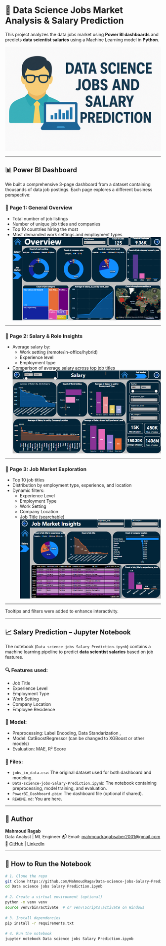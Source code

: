 # 💼 Data Science Jobs Market Analysis & Salary Prediction

This project analyzes the data jobs market using **Power BI dashboards** and predicts **data scientist salaries** using a Machine Learning model in **Python**.

![](https://github.com/MahmoudRaga/Data-Science-Jobs-Market-Analysis-and-Salary-Prediction/blob/main/Cover.png)

---

## 📊 Power BI Dashboard

We built a comprehensive 3-page dashboard from a dataset containing thousands of data job postings. Each page explores a different business perspective:

### 🔹 Page 1: General Overview
- Total number of job listings
- Number of unique job titles and companies
- Top 10 countries hiring the most
- Most demanded work settings and employment types
![](https://github.com/MahmoudRaga/Data-Science-Jobs-Market-Analysis-and-Salary-Prediction/blob/main/Page1.png)
---
### 🔹 Page 2: Salary & Role Insights
- Average salary by:
  - Work setting (remote/in-office/hybrid)
  - Experience level
  - Employment type
- Comparison of average salary across top job titles
![](https://github.com/MahmoudRaga/Data-Science-Jobs-Market-Analysis-and-Salary-Prediction/blob/main/Page2.png)
---
### 🔹 Page 3: Job Market Exploration
- Top 10 job titles
- Distribution by employment type, experience, and location
- Dynamic filters:
  - Experience Level
  - Employment Type
  - Work Setting
  - Company Location
  - Job Title (searchable)
![](https://github.com/MahmoudRaga/Data-Science-Jobs-Market-Analysis-and-Salary-Prediction/blob/main/Page3.png)
---
Tooltips and filters were added to enhance interactivity.

---

## 📈 Salary Prediction – Jupyter Notebook

The notebook (`Data science jobs Salary Prediction.ipynb`) contains a machine learning pipeline to predict **data scientist salaries** based on job features.

### 🔍 Features used:
- Job Title
- Experience Level
- Employment Type
- Work Setting
- Company Location
- Employee Residence

### 🔧 Model:
- Preprocessing: Label Encoding, Data Standarization , 
- Model: CatBoostRegressor (can be changed to XGBoost or other models)
- Evaluation: MAE, R² Score

### 📁 Files:
- `jobs_in_data.csv`: The original dataset used for both dashboard and modeling.
- `Data-science-jobs-Salary-Prediction.ipynb`: The notebook containing preprocessing, model training, and evaluation.
- `PowerBI_Dashboard.pbix`: The dashboard file (optional if shared).
- `README.md`: You are here.

---

## 🙋 Author

**Mahmoud Ragab**  
Data Analyst | ML Engineer
📬 Email: mahmoudragabsaber2001@gmail.com  
🔗 [GitHub](https://github.com/MahmoudRaga) | [LinkedIn](https://www.linkedin.com/in/mahmoud-ragab-0842511b7/)

---

## 🚀 How to Run the Notebook

```bash
# 1. Clone the repo
git clone https://github.com/MahmoudRaga/Data-science-jobs-Salary-Prediction/blob/main/Data%20science%20jobs%20Salary%20Prediction.ipynb
cd Data science jobs Salary Prediction.ipynb

# 2. Create a virtual environment (optional)
python -m venv venv
source venv/bin/activate  # or venv\Scripts\activate on Windows

# 3. Install dependencies
pip install -r requirements.txt

# 4. Run the notebook
jupyter notebook Data science jobs Salary Prediction.ipynb

